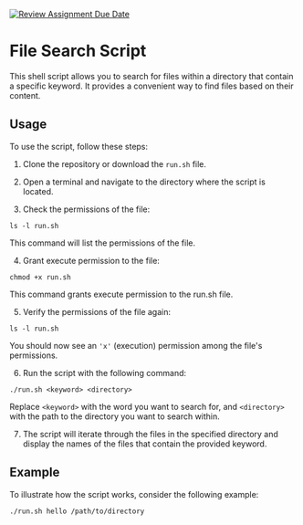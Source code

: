 [![Review Assignment Due Date](https://classroom.github.com/assets/deadline-readme-button-24ddc0f5d75046c5622901739e7c5dd533143b0c8e959d652212380cedb1ea36.svg)](https://classroom.github.com/a/FWCUYS2F)
# File Search Script

This shell script allows you to search for files within a directory that contain a specific keyword. It provides a convenient way to find files based on their content.

## Usage

To use the script, follow these steps:

1. Clone the repository or download the `run.sh` file.

2. Open a terminal and navigate to the directory where the script is located.

3. Check the permissions of the file:

`ls -l run.sh`

This command will list the permissions of the file.

4. Grant execute permission to the file:

`chmod +x run.sh`

This command grants execute permission to the run.sh file.

5. Verify the permissions of the file again:

`ls -l run.sh`

You should now see an `'x'` (execution) permission among the file's permissions.

6. Run the script with the following command:

`./run.sh <keyword> <directory>`

Replace `<keyword>` with the word you want to search for, and `<directory>` with the path to the directory you want to search within.

7. The script will iterate through the files in the specified directory and display the names of the files that contain the provided keyword.

## Example

To illustrate how the script works, consider the following example:

`./run.sh hello /path/to/directory`





